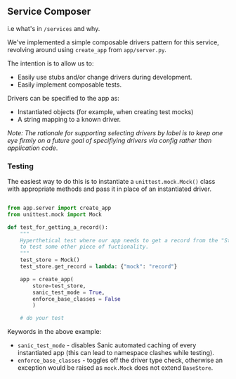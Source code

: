 
## Service Composer

i.e what's in `/services` and why.

We've implemented a simple composable drivers pattern for this service, revolving around using `create_app` from `app/server.py`.

The intention is to allow us to:

* Easily use stubs and/or change drivers during development.
* Easily implement composable tests.

Drivers can be specified to the app as:
* Instantiated objects (for example, when creating test mocks)
* A string mapping to a known driver.

_Note: The rationale for supporting selecting drivers by label is to keep one eye firmly on a future goal of specifiying drivers via config rather than application code_. 

### Testing

The easiest way to do this is to instantiate a `unittest.mock.Mock()` class with appropriate methods and pass it in place of an instantiated driver.

```python

from app.server import create_app
from unittest.mock import Mock

def test_for_getting_a_record():
    """
    Hyperthetical test where our app needs to get a record from the "Store"
    to test some other piece of fuctionality.
    """
    test_store = Mock()
    test_store.get_record = lambda: {"mock": "record"}

    app = create_app(
        store=test_store,
        sanic_test_mode = True,
        enforce_base_classes = False
        )

    # do your test

```

Keywords in the above example:

* `sanic_test_mode` - disables Sanic automated caching of every instantiated app (this can lead to namespace clashes while testing).  
* `enforce_base_classes` - toggles off the driver type check, otherwise an exception would be raised as `mock.Mock` does not extend `BaseStore`.